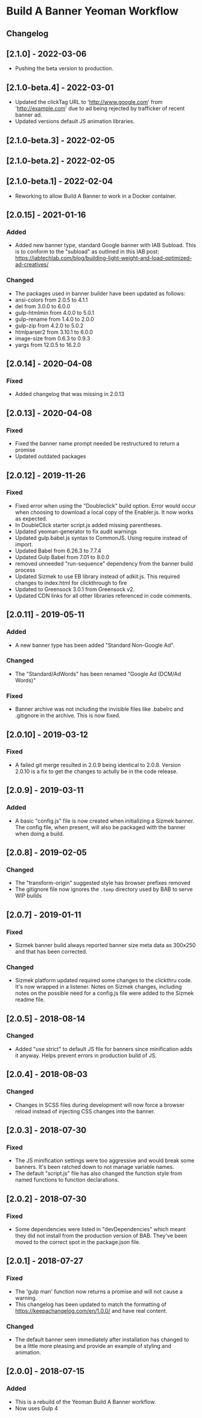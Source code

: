 # Build A Banner Yeoman Workflow

## Changelog

## [2.1.0] - 2022-03-06
- Pushing the beta version to production.

## [2.1.0-beta.4] - 2022-03-01
- Updated the clickTag URL to 'http://www.google.com' from 'http://example.com' due to ad being rejected by trafficker of recent banner ad.
- Updated versions default JS animation libraries.

## [2.1.0-beta.3] - 2022-02-05
## [2.1.0-beta.2] - 2022-02-05
## [2.1.0-beta.1] - 2022-02-04
- Reworking to allow Build A Banner to work in a Docker container.

## [2.0.15] - 2021-01-16

### Added

- Added new banner type, standard Google banner with IAB Subload. This is to conform to the "subload" as outlined in this IAB post: https://iabtechlab.com/blog/building-light-weight-and-load-optimized-ad-creatives/

### Changed

- The packages used in banner builder have been updated as follows:
- ansi-colors from 2.0.5 to 4.1.1
- del from 3.0.0 to 6.0.0
- gulp-htmlmin from 4.0.0 to 5.0.1
- gulp-rename from 1.4.0 to 2.0.0
- gulp-zip from 4.2.0 to 5.0.2
- htmlparser2 from 3.10.1 to 6.0.0
- image-size from 0.6.3 to 0.9.3
- yargs from 12.0.5 to 16.2.0

## [2.0.14] - 2020-04-08

### Fixed

- Added changelog that was missing in 2.0.13

## [2.0.13] - 2020-04-08

### Fixed

- Fixed the banner name prompt needed be restructured to return a promise
- Updated outdated packages

## [2.0.12] - 2019-11-26

### Fixed

- Fixed error when using the "Doubleclick" build option. Error would occur when choosing to download a local copy of the Enabler.js. It now works as expected.
- In DoubleClick starter script.js added missing parentheses.
- Updated yeoman-generator to fix audit warnings
- Updated gulp.babel.js syntax to CommonJS. Using require instead of import.
- Updated Babel from 6.26.3 to 7.7.4
- Updated Gulp Babel from 7.01 to 8.0.0
- removed unneeded "run-sequence" dependency from the banner build process
- Updated Sizmek to use EB library instead of adkit.js. This required changes to index.html for clickthrough to fire
- Updated to Greensock 3.0.1 from Greensock v2.
- Updated CDN links for all other libraries referenced in code comments.

## [2.0.11] - 2019-05-11

### Added

- A new banner type has been added "Standard Non-Google Ad".

### Changed

- The "Standard/AdWords" has been renamed "Google Ad (DCM/Ad Words)"

### Fixed

- Banner archive was not including the invisible files like .babelrc and .gitignore in the archive. This is now fixed.

## [2.0.10] - 2019-03-12

### Fixed

- A failed git merge resulted in 2.0.9 being identical to 2.0.8. Version 2.0.10 is a fix to get the changes to actully be in the code release.

## [2.0.9] - 2019-03-11

### Added

- A basic "config.js" file is now created when initializing a Sizmek banner. The config file, when present, will also be packaged with the banner when doing a build.

## [2.0.8] - 2019-02-05

### Changed

- The "transform-origin" suggested style has browser prefixes removed
- The gitignore file now ignores the `.temp` directory used by BAB to serve WIP builds

## [2.0.7] - 2019-01-11

### Fixed

- Sizmek banner build always reported banner size meta data as 300x250 and that has been corrected.

### Changed

- Sizmek platform updated required some changes to the clickthru code. It's now wrapped in a listener. Notes on Sizmek changes, including notes on the possible need for a config.js file were added to the Sizmek readme file.

## [2.0.5] - 2018-08-14

### Changed

- Added "use strict" to default JS file for banners since minification adds it anyway. Helps prevent errors in production build of JS.

## [2.0.4] - 2018-08-03

### Changed

- Changes in SCSS files during development will now force a browser reload instead of injecting CSS changes into the banner.

## [2.0.3] - 2018-07-30

### Fixed

- The JS minification settings were too aggressive and would break some banners. It's been ratched down to not manage variable names.
- The default "script.js" file has also changed the function style from named functions to function declarations.

## [2.0.2] - 2018-07-30

### Fixed

- Some dependencies were listed in "devDependencies" which meant they did not install from the production version of BAB. They've been moved to the correct spot in the package.json file.

## [2.0.1] - 2018-07-27

### Fixed

- The 'gulp man' function now returns a promise and will not cause a warning.
- This changelog has been updated to match the formatting of https://keepachangelog.com/en/1.0.0/ and have real content.

### Changed

- The default banner seen immediately after installation has changed to be a little more pleasing and provide an example of styling and animation.

## [2.0.0] - 2018-07-15

### Added

- This is a rebuild of the Yeoman Build A Banner workflow.
- Now uses Gulp 4
